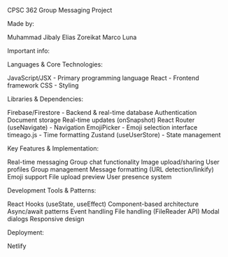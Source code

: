 CPSC 362 Group Messaging Project

Made by:

Muhammad Jibaly
Elias Zoreikat
Marco Luna







Important info:

Languages & Core Technologies:

JavaScript/JSX - Primary programming language
React - Frontend framework
CSS - Styling

Libraries & Dependencies:

Firebase/Firestore - Backend & real-time database
Authentication
Document storage
Real-time updates (onSnapshot)
React Router (useNavigate) - Navigation
EmojiPicker - Emoji selection interface
timeago.js - Time formatting
Zustand (useUserStore) - State management

Key Features & Implementation:

Real-time messaging
Group chat functionality
Image upload/sharing
User profiles
Group management
Message formatting (URL detection/linkify)
Emoji support
File upload preview
User presence system

Development Tools & Patterns:

React Hooks (useState, useEffect)
Component-based architecture
Async/await patterns
Event handling
File handling (FileReader API)
Modal dialogs
Responsive design

Deployment:

Netlify
